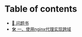 # Table of contents

* [🎯 问题书](README.md)
* [🛠 一、使用nginx代理实现跨域](yi-shi-yong-nginx-dai-li-shi-xian-kua-yu.md)
